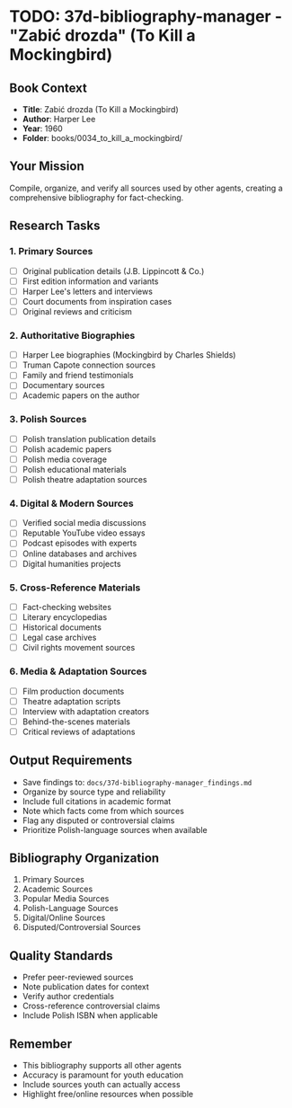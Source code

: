 # TODO: 37d-bibliography-manager - "Zabić drozda" (To Kill a Mockingbird)

## Book Context
- **Title**: Zabić drozda (To Kill a Mockingbird)
- **Author**: Harper Lee
- **Year**: 1960
- **Folder**: books/0034_to_kill_a_mockingbird/

## Your Mission
Compile, organize, and verify all sources used by other agents, creating a comprehensive bibliography for fact-checking.

## Research Tasks

### 1. Primary Sources
- [ ] Original publication details (J.B. Lippincott & Co.)
- [ ] First edition information and variants
- [ ] Harper Lee's letters and interviews
- [ ] Court documents from inspiration cases
- [ ] Original reviews and criticism

### 2. Authoritative Biographies
- [ ] Harper Lee biographies (Mockingbird by Charles Shields)
- [ ] Truman Capote connection sources
- [ ] Family and friend testimonials
- [ ] Documentary sources
- [ ] Academic papers on the author

### 3. Polish Sources
- [ ] Polish translation publication details
- [ ] Polish academic papers
- [ ] Polish media coverage
- [ ] Polish educational materials
- [ ] Polish theatre adaptation sources

### 4. Digital & Modern Sources
- [ ] Verified social media discussions
- [ ] Reputable YouTube video essays
- [ ] Podcast episodes with experts
- [ ] Online databases and archives
- [ ] Digital humanities projects

### 5. Cross-Reference Materials
- [ ] Fact-checking websites
- [ ] Literary encyclopedias
- [ ] Historical documents
- [ ] Legal case archives
- [ ] Civil rights movement sources

### 6. Media & Adaptation Sources
- [ ] Film production documents
- [ ] Theatre adaptation scripts
- [ ] Interview with adaptation creators
- [ ] Behind-the-scenes materials
- [ ] Critical reviews of adaptations

## Output Requirements
- Save findings to: `docs/37d-bibliography-manager_findings.md`
- Organize by source type and reliability
- Include full citations in academic format
- Note which facts come from which sources
- Flag any disputed or controversial claims
- Prioritize Polish-language sources when available

## Bibliography Organization
1. Primary Sources
2. Academic Sources
3. Popular Media Sources
4. Polish-Language Sources
5. Digital/Online Sources
6. Disputed/Controversial Sources

## Quality Standards
- Prefer peer-reviewed sources
- Note publication dates for context
- Verify author credentials
- Cross-reference controversial claims
- Include Polish ISBN when applicable

## Remember
- This bibliography supports all other agents
- Accuracy is paramount for youth education
- Include sources youth can actually access
- Highlight free/online resources when possible